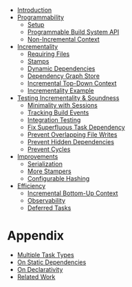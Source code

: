 - [Introduction]()
- [Programmability]()
  - [Setup](./1_programmability/0_setup/index.md)
  - [Programmable Build System API](./1_programmability/1_api/index.md)
  - [Non-Incremental Context](./1_programmability/2_non_incremental/index.md)
- [Incrementality](./2_incrementality/index.md)
  - [Requiring Files](./2_incrementality/1_require_file/index.md)
  - [Stamps](./2_incrementality/2_stamp/index.md)
  - [Dynamic Dependencies](./2_incrementality/3_dependency/index.md)
  - [Dependency Graph Store](./2_incrementality/4_store/index.md)
  - [Incremental Top-Down Context](./2_incrementality/5_context/index.md)
  - [Incrementality Example](./2_incrementality/6_example/index.md)
- [Testing Incrementality & Soundness](./3_min_sound/index.md)
  - [Minimality with Sessions](./3_min_sound/1_session/index.md)
  - [Tracking Build Events](./3_min_sound/2_tracker/index.md)
  - [Integration Testing](./3_min_sound/3_test/index.md)
  - [Fix Superfluous Task Dependency](./3_min_sound/4_fix_task_dep/index.md)
  - [Prevent Overlapping File Writes](./3_min_sound/5_overlap/index.md)
  - [Prevent Hidden Dependencies]()
  - [Prevent Cycles]()
- [Improvements]()
  - [Serialization]()
  - [More Stampers]()
  - [Configurable Hashing]()
- [Efficiency]()
  - [Incremental Bottom-Up Context]()
  - [Observability]()
  - [Deferred Tasks]()

# Appendix

- [Multiple Task Types]()
- [On Static Dependencies]()
- [On Declarativity]()
- [Related Work]()
